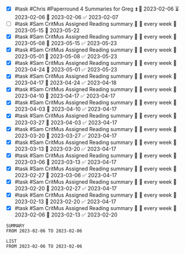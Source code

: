 - [x] #task #Chris #Paperround 4 Summaries for Greg ⏫ 🛫 2023-02-06 ⏳ 2023-02-06 📅 2023-02-06 ✅ 2023-02-07
- [ ] #task #Sam CritMus Assigned Reading summary 🔼 🔁 every week 🛫 2023-05-15 📅 2023-05-22
- [x] #task #Sam CritMus Assigned Reading summary 🔼 🔁 every week 🛫 2023-05-08 📅 2023-05-15 ✅ 2023-05-23
- [x] #task #Sam CritMus Assigned Reading summary 🔼 🔁 every week 🛫 2023-05-01 📅 2023-05-08 ✅ 2023-05-23
- [x] #task #Sam CritMus Assigned Reading summary 🔼 🔁 every week 🛫 2023-04-24 📅 2023-05-01 ✅ 2023-05-23
- [x] #task #Sam CritMus Assigned Reading summary 🔼 🔁 every week 🛫 2023-04-17 📅 2023-04-24 ✅ 2023-04-18
- [x] #task #Sam CritMus Assigned Reading summary 🔼 🔁 every week 🛫 2023-04-10 📅 2023-04-17 ✅ 2023-04-17
- [x] #task #Sam CritMus Assigned Reading summary 🔼 🔁 every week 🛫 2023-04-03 📅 2023-04-10 ✅ 2023-04-17
- [x] #task #Sam CritMus Assigned Reading summary 🔼 🔁 every week 🛫 2023-03-27 📅 2023-04-03 ✅ 2023-04-17
- [x] #task #Sam CritMus Assigned Reading summary 🔼 🔁 every week 🛫 2023-03-20 📅 2023-03-27 ✅ 2023-04-17
- [x] #task #Sam CritMus Assigned Reading summary 🔼 🔁 every week 🛫 2023-03-13 📅 2023-03-20 ✅ 2023-04-17
- [x] #task #Sam CritMus Assigned Reading summary 🔼 🔁 every week 🛫 2023-03-06 📅 2023-03-13 ✅ 2023-04-17
- [x] #task #Sam CritMus Assigned Reading summary 🔼 🔁 every week 🛫 2023-02-27 📅 2023-03-06 ✅ 2023-04-17
- [x] #task #Sam CritMus Assigned Reading summary 🔼 🔁 every week 🛫 2023-02-20 📅 2023-02-27 ✅ 2023-04-17
- [x] #task #Sam CritMus Assigned Reading summary 🔼 🔁 every week 🛫 2023-02-13 📅 2023-02-20 ✅ 2023-04-17
- [x] #task #Sam CritMus Assigned Reading summary 🔼 🔁 every week 🛫 2023-02-06 📅 2023-02-13 ✅ 2023-02-20

```toggl
SUMMARY
FROM 2023-02-06 TO 2023-02-06
```
```toggl
LIST
FROM 2023-02-06 TO 2023-02-06
```
